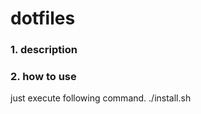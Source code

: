 dotfiles
========

### 1. description   

### 2. how to use
just execute following command.
    ./install.sh

